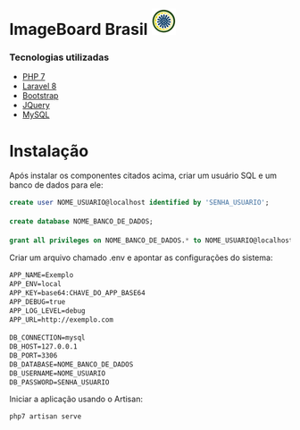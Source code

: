 ImageBoard Brasil ![logo]
======

### Tecnologias utilizadas
+ [PHP 7](https://www.php.net/)
+ [Laravel 8](https://laravel.com/)
+ [Bootstrap](https://getbootstrap.com/)
+ [JQuery](https://jquery.com/)
+ [MySQL](https://www.mysql.com/)

Instalação
=====

Após instalar os componentes citados acima, criar um usuário SQL e um banco de dados para ele:

```SQL
create user NOME_USUARIO@localhost identified by 'SENHA_USUARIO';

create database NOME_BANCO_DE_DADOS;

grant all privileges on NOME_BANCO_DE_DADOS.* to NOME_USUARIO@localhost with grant option;
```

Criar um arquivo chamado .env e apontar as configurações do sistema:

```
APP_NAME=Exemplo
APP_ENV=local
APP_KEY=base64:CHAVE_DO_APP_BASE64
APP_DEBUG=true
APP_LOG_LEVEL=debug
APP_URL=http://exemplo.com

DB_CONNECTION=mysql
DB_HOST=127.0.0.1
DB_PORT=3306
DB_DATABASE=NOME_BANCO_DE_DADOS
DB_USERNAME=NOME_USUARIO
DB_PASSWORD=SENHA_USUARIO
```

Iniciar a aplicação usando o Artisan:


```
php7 artisan serve
```

[logo]: /icon-ibbr.png "Icon"